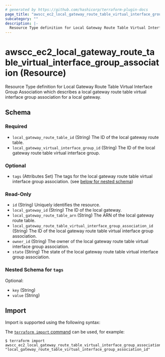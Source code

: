 ```yaml
---
# generated by https://github.com/hashicorp/terraform-plugin-docs
page_title: "awscc_ec2_local_gateway_route_table_virtual_interface_group_association Resource - terraform-provider-awscc"
subcategory: ""
description: |-
  Resource Type definition for Local Gateway Route Table Virtual Interface Group Association which describes a local gateway route table virtual interface group association for a local gateway.
---
```


# awscc_ec2_local_gateway_route_table_virtual_interface_group_association (Resource)

Resource Type definition for Local Gateway Route Table Virtual Interface Group Association which describes a local gateway route table virtual interface group association for a local gateway.



<!-- schema generated by tfplugindocs -->
## Schema

### Required

- `local_gateway_route_table_id` (String) The ID of the local gateway route table.
- `local_gateway_virtual_interface_group_id` (String) The ID of the local gateway route table virtual interface group.

### Optional

- `tags` (Attributes Set) The tags for the local gateway route table virtual interface group association. (see [below for nested schema](#nestedatt--tags))

### Read-Only

- `id` (String) Uniquely identifies the resource.
- `local_gateway_id` (String) The ID of the local gateway.
- `local_gateway_route_table_arn` (String) The ARN of the local gateway route table.
- `local_gateway_route_table_virtual_interface_group_association_id` (String) The ID of the local gateway route table virtual interface group association.
- `owner_id` (String) The owner of the local gateway route table virtual interface group association.
- `state` (String) The state of the local gateway route table virtual interface group association.

<a id="nestedatt--tags"></a>
### Nested Schema for `tags`

Optional:

- `key` (String)
- `value` (String)

## Import

Import is supported using the following syntax:

The [`terraform import` command](https://developer.hashicorp.com/terraform/cli/commands/import) can be used, for example:

```shell
$ terraform import awscc_ec2_local_gateway_route_table_virtual_interface_group_association.example "local_gateway_route_table_virtual_interface_group_association_id"
```
